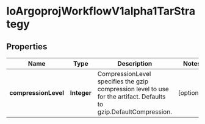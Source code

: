 

# IoArgoprojWorkflowV1alpha1TarStrategy


## Properties

Name | Type | Description | Notes
------------ | ------------- | ------------- | -------------
**compressionLevel** | **Integer** | CompressionLevel specifies the gzip compression level to use for the artifact. Defaults to gzip.DefaultCompression. |  [optional]



